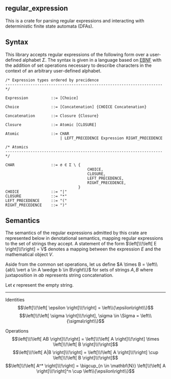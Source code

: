 ## regular_expression

This is a crate for parsing regular expressions and interacting with deterministic finite state automata (DFAs).

## Syntax

This library accepts regular expressions of the following form over a user-defined alphabet $\Sigma$.
The syntax is given in a language based on [EBNF](https://en.wikipedia.org/wiki/Extended_Backus%E2%80%93Naur_form) with the addition of set operations necessary to describe characters in the context of an arbitrary user-defined alphabet.

```text
/* Expression types ordered by precidence
--------------------------------------------------------------------- */

Expression          ::= [Choice]

Choice              ::= [Concatenation] {CHOICE Concatenation}

Concatenation       ::= Closure {Closure}

Closure             ::= Atomic [CLOSURE]

Atomic              ::= CHAR
                        | LEFT_PRECEDENCE Expression RIGHT_PRECEDENCE

/* Atomics 
--------------------------------------------------------------------- */

CHAR                ::= σ ∈ Σ \ {
                                    CHOICE,
                                    CLOSURE,
                                    LEFT_PRECEDENCE,
                                    RIGHT_PRECEDENCE,
                                }
CHOICE              ::= "|"
CLOSURE             ::= "*"
LEFT_PRECEDENCE     ::= "("
RIGHT_PRECEDENCE    ::= ")"
```

## Semantics

The semantics of the regular expressions admitted by this crate are represented below in denotational semantics, mapping regular expressions to the set of strings they accept.
A statement of the form $\left[\\!\left[ E \right]\\!\right] = V$ denotes a mapping between the expression $E$ and the mathematical object $V$.

Aside from the common set operations, let us define $A \times B = \left\\{ab\\ \vert a \in A \wedge b \in B\right\\}$ for sets of strings $A, B$ where juxtaposition in $ab$ represents string concatenation.

Let $\epsilon$ represent the empty string.

---

Identities
$$\left[\\!\left[ \epsilon \right]\\!\right] = \left\\{\epsilon\right\\}$$
$$\left[\\!\left[ \sigma \right]\\!\right], \sigma \in \Sigma = \left\\{\sigma\right\\}$$

Operations
$$\left[\\!\left[ AB \right]\\!\right] = \left[\\!\left[ A \right]\\!\right] \times \left[\\!\left[ B \right]\\!\right]$$
$$\left[\\!\left[ A|B \right]\\!\right] = \left[\\!\left[ A \right]\\!\right] \cup \left[\\!\left[ B \right]\\!\right]$$
$$\left[\\!\left[ A^* \right]\\!\right] = \bigcup_{n \in \mathbf{N}} \left[\\!\left[ A \right]\\!\right]^n \cup \left\\{\epsilon\right\\}$$
